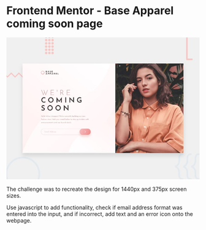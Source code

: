 # Frontend Mentor - Base Apparel coming soon page

![Design preview for the Base Apparel coming soon page coding challenge](./design/desktop-preview.jpg)

The challenge was to recreate the design for 1440px and 375px screen sizes.

Use javascript to add functionality, check if email address format was entered into the input, and if incorrect, add text and an error icon onto the webpage.
